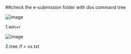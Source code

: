##check the e-submission folder with dos command tree 

![image](https://user-images.githubusercontent.com/114982176/197376091-fd90887e-7cae-460b-bf3a-cd0c4adaf23a.png)

1.win+r

![image](https://user-images.githubusercontent.com/114982176/197376117-dfa606d0-eb61-4f12-bce2-7b64edea205b.png)

2.tree /f > xx.txt


